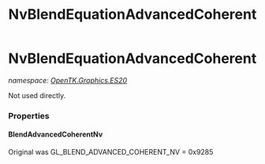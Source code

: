 ﻿---
title: NvBlendEquationAdvancedCoherent
---

# NvBlendEquationAdvancedCoherent
_namespace: [OpenTK.Graphics.ES20](N-OpenTK.Graphics.ES20.html)_

Not used directly.



### Properties

#### BlendAdvancedCoherentNv
Original was GL_BLEND_ADVANCED_COHERENT_NV = 0x9285

